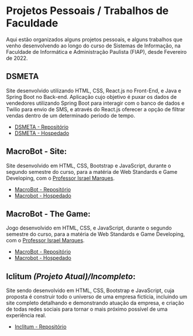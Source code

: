 # Projetos Pessoais / Trabalhos de Faculdade

  Aqui estão organizados alguns projetos pessoais, e alguns trabalhos que venho desenvolvendo ao longo do curso de Sistemas de Informação, na Faculdade de Informática e Administração Paulista (FIAP), desde Fevereiro de 2022.
  
## DSMETA
  Site desenvolvido utilizando HTML, CSS, React.js no Front-End, e Java e Spring Boot no Back-end.
  Aplicação cujo objetivo é puxar os dados de vendedores utilizando Spring Boot para interagir com o banco de dados e Twilio para envio de SMS, e através do React.js oferecer a opção de filtrar vendas dentro de um determinado periodo de tempo.
 
- [DSMETA - Repositório](https://github.com/bzr-lipe/projetoSpring-React)
- [DSMETA - Hospedado](https://macrobot.netlify.app/)

## MacroBot - Site:
  Site desenvolvido em HTML, CSS, Bootstrap e JavaScript, durante o segundo semestre do curso, para a matéria de Web Standards e Game Developing, com o [Professor Israel Marques](https://www.linkedin.com/in/israel-marques-cajai-junior-73b592238/).

- [MacroBot - Repositório](https://github.com/bzr-lipe/MacroBot) 
- [Macrobot - Hospedado](https://macrobot.netlify.app/)

## MacroBot - The Game:
  Jogo desenvolvido em HTML, CSS, e JavaScript, durante o segundo semestre do curso, para a matéria de Web Standards e Game Developing, com o [Professor Israel Marques](https://www.linkedin.com/in/israel-marques-cajai-junior-73b592238/).

- [MacroBot - Repositório](https://github.com/bzr-lipe/MacroBotGAME)
- [Macrobot - Hospedado](https://macrobot-game.netlify.app/)

## Iclitum *(Projeto Atual)/Incompleto*:
  Site sendo desenvolvido em HTML, CSS, Bootstrap e JavaScript, cuja proposta é construir todo o universo de uma empresa fictícia, incluindo um site completo detalhando e demonstrando atuação da empresa, e criação de todas redes sociais para tornar o mais próximo possível de uma experiência real.

- [Inclitum - Repositório](https://github.com/bzr-lipe/inclitum)



